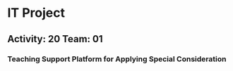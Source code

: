 # IT Project

## Activity: 20 Team: 01

### Teaching Support Platform for Applying Special Consideration